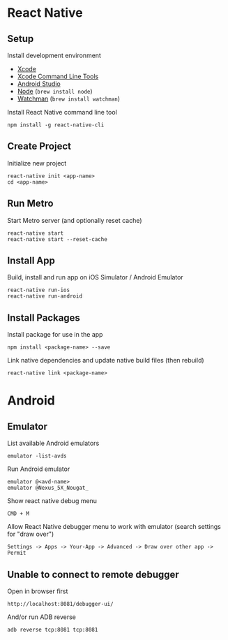 # React Native

## Setup

Install development environment

- [Xcode](https://developer.apple.com/xcode/)
- [Xcode Command Line Tools](https://developer.apple.com/download/more/)
- [Android Studio](https://developer.android.com/studio/)
- [Node](https://nodejs.org/en/) (`brew install node`)
- [Watchman](https://facebook.github.io/watchman/) (`brew install watchman`)

Install React Native command line tool

    npm install -g react-native-cli

## Create Project

Initialize new project

    react-native init <app-name>
    cd <app-name>

## Run Metro

Start Metro server (and optionally reset cache)

    react-native start
    react-native start --reset-cache

## Install App

Build, install and run app on iOS Simulator / Android Emulator

    react-native run-ios
    react-native run-android

## Install Packages

Install package for use in the app

    npm install <package-name> --save

Link native dependencies and update native build files (then rebuild)

    react-native link <package-name>

# Android

## Emulator

List available Android emulators

    emulator -list-avds

Run Android emulator

    emulator @<avd-name>
    emulator @Nexus_5X_Nougat_

Show react native debug menu

    CMD + M

Allow React Native debugger menu to work with emulator (search settings for "draw over")

    Settings -> Apps -> Your-App -> Advanced -> Draw over other app -> Permit

## Unable to connect to remote debugger

Open in browser first

    http://localhost:8081/debugger-ui/

And/or run ADB reverse

    adb reverse tcp:8081 tcp:8081
